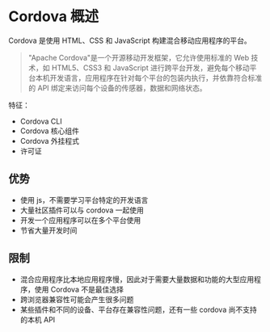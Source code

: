# Cordova 概述

Cordova 是使用 HTML、CSS 和 JavaScript 构建混合移动应用程序的平台。

> "Apache Cordova"是一个开源移动开发框架，它允许使用标准的 Web 技术，如 HTML5、CSS3 和 JavaScript 进行跨平台开发，避免每个移动平台本机开发语言，应用程序在针对每个平台的包装内执行，并依靠符合标准的 API 绑定来访问每个设备的传感器，数据和网络状态。

特征：
- Cordova CLI
- Cordova 核心组件
- Cordova 外挂程式
- 许可证

## 优势

- 使用 js，不需要学习平台特定的开发语言
- 大量社区插件可以与 cordova 一起使用
- 开发一个应用程序可以在多个平台使用
- 节省大量开发时间

## 限制

- 混合应用程序比本地应用程序慢，因此对于需要大量数据和功能的大型应用程序，使用 Cordova 不是最佳选择
- 跨浏览器兼容性可能会产生很多问题
- 某些插件和不同的设备、平台存在兼容性问题，还有一些 cordova 尚不支持的本机 API

